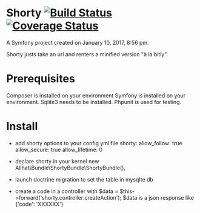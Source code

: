 Shorty  [![Build Status](https://travis-ci.org/allphat/shorty.svg?branch=master)](https://travis-ci.org/allphat/shorty) [![Coverage Status](https://coveralls.io/repos/github/allphat/shorty/badge.svg?branch=master)](https://coveralls.io/github/allphat/shorty?branch=master)
=======

A Symfony project created on January 10, 2017, 8:56 pm.

Shorty justs take an url and renters a minified version "à la bitly".

Prerequisites
==============

Composer is installed on your environment
Symfony is installed on your environment.
Sqlite3 needs to be installed.
Phpunit is used for testing.


Install
=========

- add shorty options to your config yml file
    shorty:
        allow_follow:   true
        allow_secure:   true
        allow_lifetime: 0

- declare  shorty in your kernel new Allĥat\Bundle\ShortyBundle\ShortyBundle(),

- launch doctrine migration to set the table in mysqlte db


- create a code in a controller with $data = $this->forward('shorty.controller:createAction');
    $data is a json response like {'code': 'XXXXXX'}
